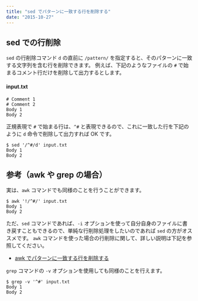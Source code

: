 ```yaml
---
title: "sed でパターンに一致する行を削除する"
date: "2015-10-27"
---
```


sed での行削除
----

`sed` の行削除コマンド `d` の直前に `/pattern/` を指定すると、そのパターンに一致する文字列を含む行を削除できます。
例えば、下記のようなファイルの `#` で始まるコメント行だけを削除して出力するとします。

#### input.txt
```
# Comment 1
# Comment 2
Body 1
Body 2
```

正規表現で `#` で始まる行は、`^#` と表現できるので、これに一致した行を下記のように `d` 命令で削除して出力すれば OK です。

```
$ sed '/^#/d' input.txt
Body 1
Body 2
```


参考（awk や grep の場合）
----

実は、`awk` コマンドでも同様のことを行うことができます。

```
$ awk '!/^#/' input.txt
Body 1
Body 2
```

ただ、`sed` コマンドであれば、`-i` オプションを使って自分自身のファイルに書き戻すこともできるので、単純な行削除処理をしたいのであれば `sed` の方がオススメです。
`awk` コマンドを使った場合の行削除に関して、詳しい説明は下記を参照してください。

* [awk でパターンに一致する行を削除する](../awk/delete-matched-lines.html)

`grep` コマンドの `-v` オプションを使用しても同様のことを行えます。

~~~
$ grep -v '^#' input.txt
Body 1
Body 2
~~~

